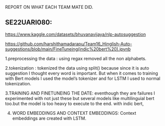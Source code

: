 REPORT ON WHAT EACH TEAM MATE DID.

## SE22UARI080:
https://www.kaggle.com/datasets/bhuvanavijaya/nlp-autosuggestion

https://github.com/harshithamadarapu/Team16_Hinglish-Auto-suggestions/blob/main/FineTuneing(indic%20bert%20).ipynb

1.preprocessing the data : using regax removed all the non alphabets.

2.tokenization : tokenized the data using split() because since it is auto suggestion I thought every word is important. But when it comes to training with Bert models I used the model’s tokenizer and for LSTM I used to normal tokenization.

3.TRAINING AND FINETUNEING THE DATE: eventhough they are failures I experimented with not just these but several models like multilinguial bert too.but the model is too heavy to execute to the end. with indic bert,

4. WORD EMBEDDINGS AND CONTEXT EMBEDDINGS:
Context embeddings are created with LSTM.


